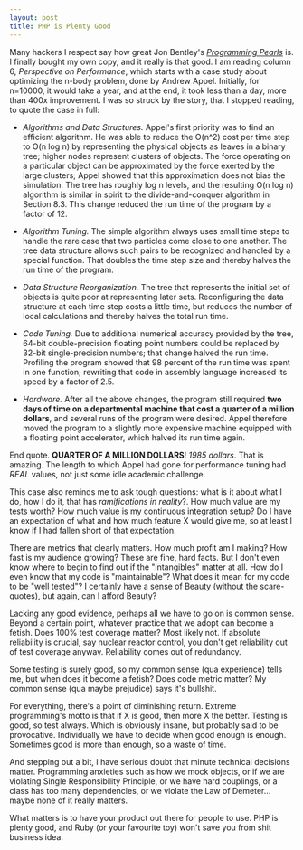 ```yaml
---
layout: post
title: PHP is Plenty Good
---
```


Many hackers I respect say how great Jon Bentley's [_Programming
Pearls_](http://www.amazon.com/Programming-Pearls-2nd-Jon-Bentley/dp/0201657880)
is. I finally bought my own copy, and it really is that good. I am
reading column 6, _Perspective on Performance_, which starts with a
case study about optimizing the n-body problem, done by Andrew
Appel. Initially, for n=10000, it would take a year, and at the end,
it took less than a day, more than 400x improvement. I was so struck
by the story, that I stopped reading, to quote the case in full:

* _Algorithms and Data Structures._ Appel's first priority was to find an efficient algorithm. He was able to reduce the O(n^2) cost per time step to O(n log n) by representing the physical objects as leaves in a binary tree; higher nodes represent clusters of objects. The force operating on a particular object can be approximated by the force exerted by the large clusters; Appel showed that this approximation does not bias the simulation. The tree has roughly log n levels, and the resulting O(n log n) algorithm is similar in spirit to the divide-and-conquer algorithm in Section 8.3. This change reduced the run time of the program by a factor of 12.

* _Algorithm Tuning._ The simple algorithm always uses small time steps to handle the rare case that two particles come close to one another. The tree data structure allows such pairs to be recognized and handled by a special function. That doubles the time step size and thereby halves the run time of the program.

* _Data Structure Reorganization._ The tree that represents the initial set of objects is quite poor at representing later sets. Reconfiguring the data structure at each time step costs a little time, but reduces the number of local calculations and thereby halves the total run time.

* _Code Tuning._ Due to additional numerical accuracy provided by the tree, 64-bit double-precision floating point numbers could be replaced by 32-bit single-precision numbers; that change halved the run time. Profiling the program showed that 98 percent of the run time was spent in one function; rewriting that code in assembly language increased its speed by a factor of 2.5.

* _Hardware._ After all the above changes, the program still required **two days of time on a departmental machine that cost a quarter of a million dollars**, and several runs of the program were desired. Appel therefore moved the program to a slightly more expensive machine equipped with a floating point accelerator, which halved its run time again.

End quote. **QUARTER OF A MILLION DOLLARS**! _1985 dollars_.  That is
amazing. The length to which Appel had gone for performance tuning had
*REAL* values, not just some idle academic challenge.

This case also reminds me to ask tough questions: what is it about
what I do, how I do it, that has _ramifications in reality_?. How much
value are my tests worth? How much value is my continuous integration
setup? Do I have an expectation of what and how much feature X would
give me, so at least I know if I had fallen short of that expectation.

There are metrics that clearly matters. How much profit am I making?
How fast is my audience growing? These are fine, hard facts. But I
don't even know where to begin to find out if the "intangibles" matter
at all. How do I even know that my code is "maintainable"? What does
it mean for my code to be "well tested"? I certainly have a sense of
Beauty (without the scare-quotes), but again, can I afford Beauty?

Lacking any good evidence, perhaps all we have to go on is common
sense. Beyond a certain point, whatever practice that we adopt can
become a fetish. Does 100% test coverage matter? Most likely not. If
absolute reliability is crucial, say nuclear reactor control, you
don't get reliability out of test coverage anyway. Reliability comes
out of redundancy.

Some testing is surely good, so my common sense (qua experience) tells
me, but when does it become a fetish? Does code metric matter? My
common sense (qua maybe prejudice) says it's bullshit.

For everything, there's a point of diminishing return. Extreme
programming's motto is that if X is good, then more X the
better. Testing is good, so test always. Which is obviously insane,
but probably said to be provocative. Individually we have to decide
when good enough is enough. Sometimes good is more than enough, so a
waste of time.

And stepping out a bit, I have serious doubt that minute technical
decisions matter. Programming anxieties such as how we mock objects,
or if we are violating Single Responsibility Principle, or we have
hard couplings, or a class has too many dependencies, or we violate
the Law of Demeter... maybe none of it really matters.

What matters is to have your product out there for people to use. PHP
is plenty good, and Ruby (or your favourite toy) won't save you from
shit business idea.
